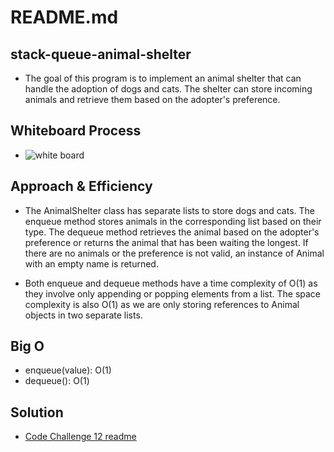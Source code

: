 # README.md

## stack-queue-animal-shelter

- The goal of this program is to implement an animal shelter that can handle the adoption of dogs and cats. The shelter can store incoming animals and retrieve them based on the adopter's preference.

## Whiteboard Process

- ![white board](Code_Challenge_12_whiteboard.png)

## Approach & Efficiency

- The AnimalShelter class has separate lists to store dogs and cats. The enqueue method stores animals in the corresponding list based on their type. The dequeue method retrieves the animal based on the adopter's preference or returns the animal that has been waiting the longest. If there are no animals or the preference is not valid, an instance of Animal with an empty name is returned.

- Both enqueue and dequeue methods have a time complexity of O(1) as they involve only appending or popping elements from a list. The space complexity is also O(1) as we are only storing references to Animal objects in two separate lists.

## Big O

- enqueue(value): O(1)
- dequeue(): O(1)

## Solution

- [Code Challenge 12 readme](https://github.com/jdutchfoy/data-structures-and-algorithms/blob/main/python/code_challenges/stack-queue-animal-shelter/README.md)
